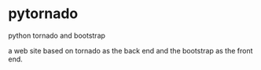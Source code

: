 # pytornado
python tornado and bootstrap

a web site based on tornado as the back end and the bootstrap as the front end.
